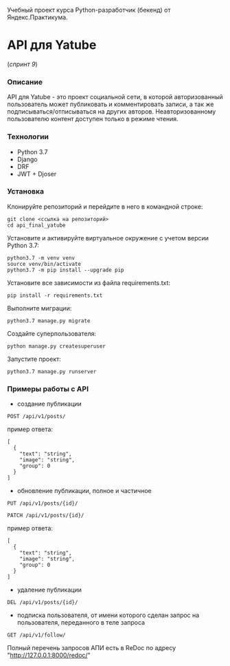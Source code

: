 Учебный проект курса Python-разработчик (бекенд) от Яндекс.Практикума.

# **API для Yatube**
(*спринт 9*)

### **Описание**

API для Yatube  - это проект социальной сети, в которой авторизованный пользователь может публиковать и комментировать записи, а так же подписываться/отписываться на других авторов. Неавторизованному пользователю контент доступен только в режиме чтения.

### **Технологии**

- Python 3.7
- Django
- DRF
- JWT + Djoser

### **Установка**

Клонируйте репозиторий и перейдите в него в командной строке:

```
git clone <ссылка на репозиторий>
cd api_final_yatube
```
Установите и активируйте виртуальное окружение c учетом версии Python 3.7:

```
python3.7 -m venv venv
source venv/bin/activate
python3.7 -m pip install --upgrade pip
```
Установите все зависимости из файла requirements.txt:

```
pip install -r requirements.txt
```

Выполните миграции:

```
python3.7 manage.py migrate
```

Создайте суперпользователя:

```
python manage.py createsuperuser
```

Запустите проект:

```
python3.7 manage.py runserver
```

### **Примеры работы с API**

- создание публикации

```
POST /api/v1/posts/
```
пример ответа:

```
[
  {
    "text": "string",
    "image": "string",
    "group": 0
  }
]
 ```

- обновление публикации, полное и частичное

```
PUT /api/v1/posts/{id}/

PATCH /api/v1/posts/{id}/
```

пример ответа:

```
[
  {
    "text": "string",
    "image": "string",
    "group": 0
  }
]
 ```

- удаление публикации

```
DEL /api/v1/posts/{id}/
```

- подписка пользователя, от имени которого сделан запрос
  на пользователя, переданного в теле запроса

```
GET /api/v1/follow/ 
```

Полный перечень запросов АПИ есть в ReDoc по адресу
"http://127.0.0.1:8000/redoc/"
